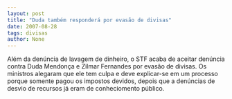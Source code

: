 ```yaml
---
layout: post
title: "Duda também responderá por evasão de divisas"
date: 2007-08-28
tags: divisas
author: None
---
```



Al&eacute;m da den&uacute;ncia de lavagem de dinheiro, o STF acaba de aceitar den&uacute;ncia contra Duda Mendon&ccedil;a e Zilmar Fernandes por evas&atilde;o de divisas. Os ministros alegaram que ele tem culpa e deve explicar-se em um processo porque somente pagou os impostos devidos, depois que a den&uacute;ncias de desvio de recursos j&aacute; eram de conheciomento p&uacute;blico.

 